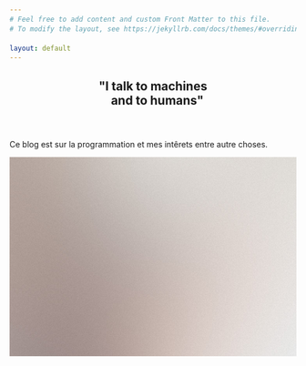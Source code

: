 ```yaml
---
# Feel free to add content and custom Front Matter to this file.
# To modify the layout, see https://jekyllrb.com/docs/themes/#overriding-theme-defaults

layout: default 
---
```


<!-- Banner -->
<section id="banner">
    <div class="content">
        <header>
            <h1>"I talk to machines<br />
                &nbsp;&nbsp; and to humans"</h1>
        </header>
        <p>Ce blog est sur la
  programmation et mes intêrets entre autre choses.</p>
    </div>
    <span class="image object">
        <img src="images/pic10.jpg" alt="" />
    </span>
</section>
